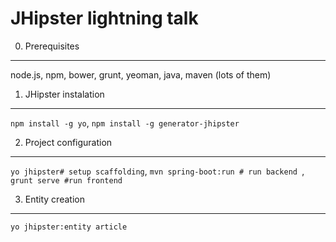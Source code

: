 JHipster lightning talk
=======================

0. Prerequisites
---
node.js, npm, bower, grunt, yeoman, java, maven (lots of them)

1. JHipster instalation
---
`npm install -g yo`,
`npm install -g generator-jhipster`


2. Project configuration
---
`yo jhipster# setup scaffolding`,
`mvn spring-boot:run # run backend `,
`grunt serve #run frontend `

3. Entity creation
---
`yo jhipster:entity article`